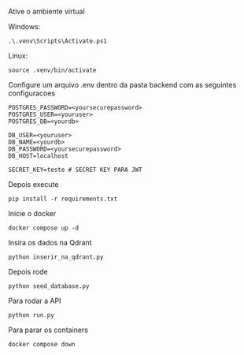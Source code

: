 Ative o ambiente virtual

Windows: 
```
.\.venv\Scripts\Activate.ps1
```

Linux:
```
source .venv/bin/activate
```

Configure um arquivo .env dentro da pasta backend com as seguintes configuracoes
```
POSTGRES_PASSWORD=<yoursecurepassword>
POSTGRES_USER=<youruser>
POSTGRES_DB=<yourdb>

DB_USER=<youruser>
DB_NAME=<yourdb>
DB_PASSWORD=<yoursecurepassword>
DB_HOST=localhost

SECRET_KEY=teste # SECRET KEY PARA JWT
```


Depois execute
```
pip install -r requirements.txt
```

Inicie o docker
```
docker compose up -d
```

Insira os dados na Qdrant
```
python inserir_na_qdrant.py
```

Depois rode
```
python seed_database.py
```

Para rodar a API
```
python run.py
```

Para parar os containers
```
docker compose down
```